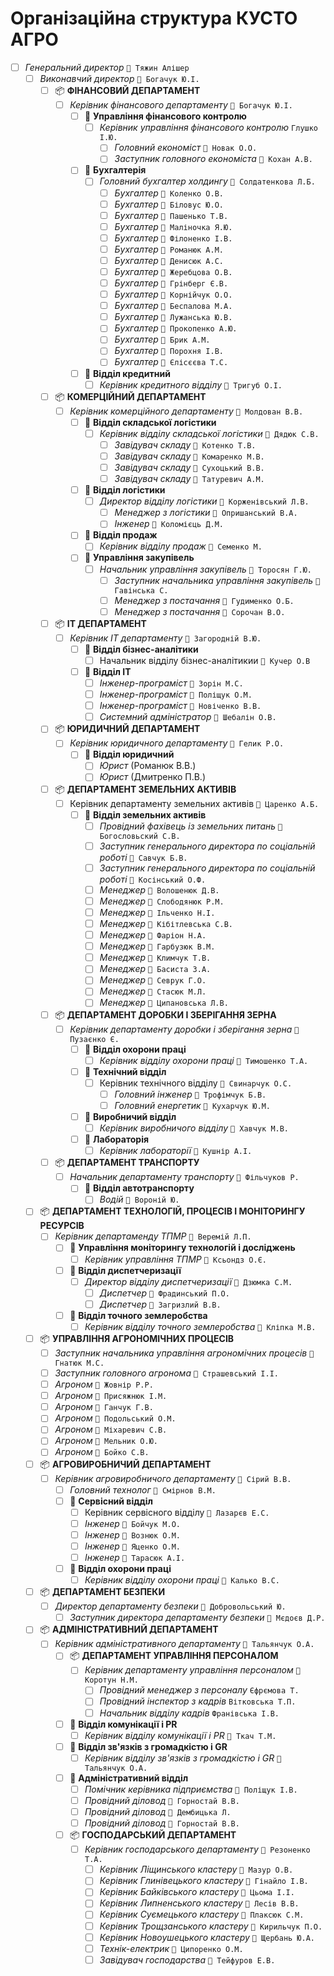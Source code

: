 # Організаційна структура КУСТО АГРО

- [ ] *Генеральний директор* `👤 Тяжин Алішер`
  - [ ] *Виконавчий директор* `👤 Богачук Ю.І.`
    - [ ] 📦 **ФІНАНСОВИЙ ДЕПАРТАМЕНТ**
      - [ ] *Керівник фінансового департаменту* `👤 Богачук Ю.І.`
        - [ ] 📂 **Управління фінансового контролю**
          - [ ] *Керівник управління фінансового контролю* `Глушко І.Ю.`
            - [ ] *Головний економіст* `👤 Новак О.О.`
            - [ ] *Заступник головного економіста* `👤 Кохан А.В.`
        - [ ] 📂 **Бухгалтерія**
          - [ ] *Головний бухгалтер холдингу* `👤 Солдатенкова Л.Б.`
            - [ ] *Бухгалтер* `👤 Коленко О.В.`
            - [ ] *Бухгалтер* `👤 Біловус Ю.О.`
            - [ ] *Бухгалтер* `👤 Пашенько Т.В.`
            - [ ] *Бухгалтер* `👤 Маліночка Я.Ю.`
            - [ ] *Бухгалтер* `👤 Філоненко І.В.`
            - [ ] *Бухгалтер* `👤 Романюк А.М.`
            - [ ] *Бухгалтер* `👤 Денисюк А.С.`
            - [ ] *Бухгалтер* `👤 Жеребцова О.В.`
            - [ ] *Бухгалтер* `👤 Грінберг Є.В.`
            - [ ] *Бухгалтер* `👤 Корнійчук О.О.`
            - [ ] *Бухгалтер* `👤 Беспалова М.А.`
            - [ ] *Бухгалтер* `👤 Лужанська Ю.В.`
            - [ ] *Бухгалтер* `👤 Прокопенко А.Ю.`
            - [ ] *Бухгалтер* `👤 Брик А.М.`
            - [ ] *Бухгалтер* `👤 Порохня І.В.`
            - [ ] *Бухгалтер* `👤 Єлісєєва Т.С.`
        - [ ] 📂 **Відділ кредитний**
          - [ ] *Керівник кредитного відділу* `👤 Тригуб О.І.`
    - [ ] 📦 **КОМЕРЦІЙНИЙ ДЕПАРТАМЕНТ**
      - [ ] *Керівник комерційного департаменту* `👤 Молдован В.В.`
        - [ ] 📂 **Відділ складської логістики**
          - [ ] *Керівник відділу складської логістики* `👤 Дядюк С.В.`
            - [ ] *Завідувач складу* `👤 Котенко Т.В.`
            - [ ] *Завідувач складу* `👤 Комаренко М.В.`
            - [ ] *Завідувач складу* `👤 Сухоцький В.В.`
            - [ ] *Завідувач складу* `👤 Татуревич А.М.`
        - [ ] 📂 **Відділ логістики**
          - [ ] *Директор відділу логістики* `👤 Корженівський Л.В.`
            - [ ] *Менеджер з логістики* `👤 Опришанський В.А.`
            - [ ] *Інженер* `👤 Коломієць Д.М.`
        - [ ] 📂 **Відділ продаж** 
          - [ ] *Керівник відділу продаж* `👤 Семенко М.`
        - [ ] 📂 **Управління закупівель**
          - [ ] *Начальник управління закупівель* `👤 Торосян Г.Ю.`
            - [ ] *Заступник начальника управління закупівель* `👤 Гавінська С.`
            - [ ] *Менеджер з постачання* `👤 Гудименко О.Б.`
            - [ ] *Менеджер з постачання* `👤 Сорочан В.О.`
    - [ ] 📦 **IT ДЕПАРТАМЕНТ**
      - [ ] *Керівник IT департаменту* `👤 Загородній В.Ю.`
        - [ ] 📂 **Відділ бізнес-аналітики**
          - [ ] Начальник відділу бізнес-аналітикии `👤 Кучер О.В`
        - [ ] 📂 **Відділ IT**
          - [ ] *Інженер-програміст* `👤 Зорін М.С.`
          - [ ] *Інженер-програміст* `👤 Поліщук О.М.`
          - [ ] *Інженер-програміст* `👤 Новіченко В.В.`
          - [ ] *Системний адміністратор* `👤 Шебалін О.В.`
    - [ ] 📦 **ЮРИДИЧНИЙ ДЕПАРТАМЕНТ**
      - [ ] *Керівник юридичного департаменту* `👤 Гелик Р.О.`
        - [ ] 📂 **Відділ юридичний**
          - [ ] *Юрист* (Романюк В.В.)
          - [ ] *Юрист* (Дмитренко П.В.)
    - [ ] 📦 **ДЕПАРТАМЕНТ ЗЕМЕЛЬНИХ АКТИВІВ**
      - [ ] Керівник департаменту земельних активів `👤 Царенко А.Б.`
        - [ ] 📂 **Відділ земельних активів**
          - [ ] *Провідний фахівець із земельних питань* `👤 Богословьский С.В.`
          - [ ] *Заступник генерального директора по соціальній роботі* `👤 Савчук Б.В.`
          - [ ] *Заступник генерального директора по соціальній роботі* `👤 Косінський О.Ф.`
          - [ ] *Менеджер* `👤 Волошенюк Д.В.`
          - [ ] *Менеджер* `👤 Слободянюк Р.М.`
          - [ ] *Менеджер* `👤 Ільченко Н.І.`
          - [ ] *Менеджер* `👤 Кібітлевська С.В.`
          - [ ] *Менеджер* `👤 Фаріон Н.А.`
          - [ ] *Менеджер* `👤 Гарбузюк В.М.`
          - [ ] *Менеджер* `👤 Климчук Т.В.`
          - [ ] *Менеджер* `👤 Басиста З.А.`
          - [ ] *Менеджер* `👤 Севрук Г.О.`
          - [ ] *Менеджер* `👤 Стасюк М.Л.`
          - [ ] *Менеджер* `👤 Ципановська Л.В.`
    - [ ] 📦 **ДЕПАРТАМЕНТ ДОРОБКИ І ЗБЕРІГАННЯ ЗЕРНА**
      - [ ] *Керівник департаменту доробки і зберігання зерна* `👤 Пузаєнко Є.`
        - [ ] 📂 **Відділ охорони праці**
          - [ ] *Керівник відділу охорони праці* `👤 Тимошенко Т.А.`
        - [ ] 📂 **Технічний відділ**
          - [ ] Керівник технічного відділу `👤 Свинарчук О.С.`
            - [ ] *Головний інженер* `👤 Трофімчук Б.В.`
            - [ ] *Головний енергетик* `👤 Кухарчук Ю.М.`
        - [ ] 📂 **Виробничий відділ**
          - [ ] *Керівник виробничого відділу* `👤 Хавчук М.В.`
        - [ ] 📂 **Лабораторія**
          - [ ] *Керівник лабораторії* `👤 Кушнір А.І.`
    - [ ] 📦 **ДЕПАРТАМЕНТ ТРАНСПОРТУ**
      - [ ] *Начальник департаменту транспорту* `👤 Фільчуков Р.`
        - [ ] 📂 **Відділ автотранспорту**
          - [ ] *Водій* `👤 Вороній Ю.`
  - [ ] 📦 **ДЕПАРТАМЕНТ ТЕХНОЛОГІЙ, ПРОЦЕСІВ І МОНІТОРИНГУ РЕСУРСІВ**
      - [ ] *Керівник департаменду ТПМР* `👤 Веремій Л.П.`
        - [ ] 📂 **Управління моніторингу технологій і досліджень**
          - [ ] *Керівник управління ТПМР* `👤 Ксьондз О.Є.`
        - [ ] 📂 **Відділ диспетчеризації**
          - [ ] *Директор відділу диспетчеризації* `👤 Дзюмка С.М.`
              - [ ] *Диспетчер* `👤 Фрадинський П.О.`
              - [ ] *Диспетчер* `👤 Загризлий В.В.`
        - [ ] 📂 **Відділ точного землеробства**
          - [ ] *Керівник відділу точного землеробства* `👤 Кліпка М.В.`
  - [ ] 📦 **УПРАВЛІННЯ АГРОНОМІЧНИХ ПРОЦЕСІВ**
    - [ ] *Заступник начальника управління агрономічних процесів* `👤 Гнатюк М.С.`
    - [ ] *Заступник головного агронома* `👤 Страшевський І.І.`
    - [ ] *Агроном* `👤 Жовнір Р.Р.`
    - [ ] *Агроном* `👤 Присяжнюк І.М.`
    - [ ] *Агроном* `👤 Ганчук Г.В.`
    - [ ] *Агроном* `👤 Подольський О.М.`
    - [ ] *Агроном* `👤 Міхаревич С.В.`
    - [ ] *Агроном* `👤 Мельник О.Ю.`
    - [ ] *Агроном* `👤 Бойко С.В.`
  - [ ] 📦 **АГРОВИРОБНИЧИЙ ДЕПАРТАМЕНТ**
    - [ ] *Керівник агровиробничого департаменту* `👤 Сірий В.В.`
      - [ ] *Головний технолог* `👤 Смірнов В.М.`
      - [ ] 📂 **Сервісний відділ**
        - [ ] Керівник сервісного відділу `👤 Лазарєв Е.С.`
        - [ ] *Інженер* `👤 Бойчук М.О.`
        - [ ] *Інженер* `👤 Вознюк О.М.`
        - [ ] *Інженер* `👤 Яценко О.М.`
        - [ ] *Інженер* `👤 Тарасюк А.І.`
      - [ ] 📂 **Відділ охорони праці**
        - [ ] *Керівник відділу охорони праці* `👤 Калько В.С.`
  - [ ] 📦 **ДЕПАРТАМЕНТ БЕЗПЕКИ**
    - [ ] *Директор департаменту безпеки* `👤 Добровольський Ю.`
      - [ ] *Заступник директора департаменту безпеки* `👤 Мєдоєв Д.Р.`
  - [ ] 📦 **АДМІНІСТРАТИВНИЙ ДЕПАРТАМЕНТ**
    - [ ] *Керівник адміністративного департаменту* `👤 Тальянчук О.А.`
      - [ ] 📦 **ДЕПАРТАМЕНТ УПРАВЛІННЯ ПЕРСОНАЛОМ**
        - [ ] *Керівник департаменту управління персоналом* `👤 Коротун Н.М.`
          - [ ] *Провідний менеджер з персоналу* `Єфрємова Т.`
          - [ ] *Провідний інспектор з кадрів* `Вітковська Т.П.`
          - [ ] *Начальник відділу кадрів* `Франівська І.В.`
      - [ ] 📂 **Відділ комунікації і PR**
        - [ ] *Керівник відділу комунікації і PR* `👤 Ткач Т.М.`
      - [ ] 📂 **Відділ зв'язків з громадкістю і GR** 
        - [ ] *Керівник відділу зв'язків з громадкістю і GR* `👤 Тальянчук О.А.`
      - [ ] 📂 **Адміністративний відділ**
        - [ ] *Помічник керівника підприємства* `👤 Поліщук І.В.`
        - [ ] *Провідний діловод* `👤 Горностай В.В.`
        - [ ] *Провідний діловод* `👤 Дембицька Л.`
        - [ ] *Провідний діловод* `👤 Горностай В.В.`
      - [ ] 📦 **ГОСПОДАРСЬКИЙ ДЕПАРТАМЕНТ**
        - [ ] *Керівник господарського департаменту* `👤 Резоненко Т.А.`
          - [ ] *Керівник Ліщинського кластеру* `👤 Мазур О.В.`
          - [ ] *Керівник Глинівецького кластеру* `👤 Гінайло І.В.`
          - [ ] *Керівник Байківського кластеру* `👤 Цьома І.І.`
          - [ ] *Керівник Липненського кластеру* `👤 Лесів В.В.`
          - [ ] *Керівник Суємецького кластеру* `👤 Плаксюк С.М.`
          - [ ] *Керівник Трощзанського кластеру* `👤 Кирильчук П.О.`
          - [ ] *Керівник Новоушецького кластеру* `👤 Щербань Ю.А.`
          - [ ] *Технік-електрик* `👤 Ципоренко О.М.`
          - [ ] *Завідувач господарства* `👤 Тейфуров Е.В.`
